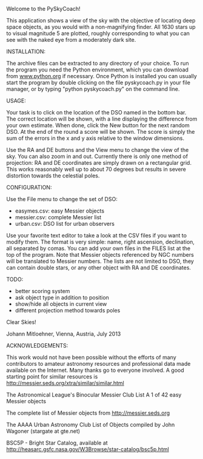 Welcome to the PySkyCoach!

This application shows a view of the sky with the objective of 
locating deep space objects, as you would with a non-magnifying 
finder. All 1630 stars up to visual magnitude 5 are plotted, 
roughly corresponding to what you can see with the naked eye 
from a moderately dark site.

INSTALLATION:

The archive files can be extracted to any directory of your choice.
To run the program you need the Python environment, which you 
can download from www.python.org if necessary. 
Once Python is installed you can usually start the program by 
double clicking on the file pyskycoach.py in your file manager, 
or by typing "python pyskycoach.py" on the command line.

USAGE:

Your task is to click on the location of the DSO named in the 
bottom bar. The correct location will be shown, with a line 
displaying the difference from your own estimate. When done, 
click the New button for the next random DSO. At the end of
the round a score will be shown. The score is simply the
sum of the errors in the x and y axis relative to the window
dimensions.

Use the RA and DE buttons and the View menu to change the view 
of the sky. You can also zoom in and out.
Currently there is only one method of projection: RA and DE 
coordinates are simply drawn on a rectangular grid. This works 
reasonably well up to about 70 degrees but results in severe
distortion towards the celestial poles.

CONFIGURATION:

Use the File menu to change the set of DSO: 

- easymes.csv: easy Messier objects
- messier.csv: complete Messier list
- urban.csv:   DSO list for urban observers 

Use your favorite text editor to take a look at the CSV files 
if you want to modify them. The format is very simple: name,
right ascension, declination, all separated by comas. You can
add your own files in the FILES list at the top of the program.
Note that Messier objects referenced by NGC numbers will be 
translated to Messier numbers. The lists are not limited to
DSO, they can contain double stars, or any other object with
RA and DE coordinates.

TODO:

- better scoring system
- ask object type in addition to position
- show/hide all objects in current view
- different projection method towards poles

Clear Skies!

Johann Mitloehner, Vienna, Austria, July 2013

ACKNOWLEDGEMENTS:

This work would not have been possible without the efforts
of many contributors to amateur astronomy resources and
professional data made available on the Internet. Many thanks
go to everyone involved. A good starting point for similar
resources is http://messier.seds.org/xtra/similar/similar.html

The Astronomical League's Binocular Messier Club
List A 1 of 42 easy Messier objects

The complete list of Messier objects
from http://messier.seds.org

The AAAA Urban Astronomy Club List of Objects
compiled by John Wagoner (stargate at gte.net)

BSC5P - Bright Star Catalog, available at
http://heasarc.gsfc.nasa.gov/W3Browse/star-catalog/bsc5p.html

